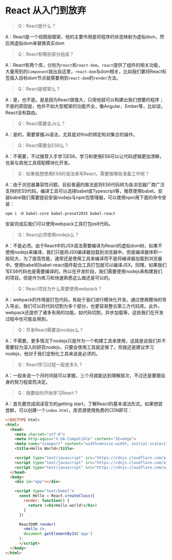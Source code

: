# React 从入门到放弃

> Q：React是什么？

A：React是一个视图层框架，他的主要作用是将程序的状态映射为虚拟dom，然后用虚拟dom来替换真实dom

> Q：React有哪些部分组成？

A：React有两个库，分别为`react`和`react-dom`。`react`提供了组件的相关功能，大量用到的`Component`就出自这里，`react-dom`与dom相关，比如我们要将React标签插入目标dom节点就需要用到`react-dom`的`render`方法。

> Q：React是框架么？

A：是，也不是。是是因为React很强大，只用他就可以构建出我们想要的程序；不是的原因是，他并不如大型框架的功能齐全，像Angular，Ember等，比如说，React没有路由。

> Q：React需要会Js么？

A：是的，需要掌握Js语法，尤其是对this的绑定和对集合的操作。

> Q：React需要会ES6么？

A：不需要，不过推荐入手学习ES6。学习和使用ES6可以让代码逻辑更加清晰，也易与其他工具搭配模块化开发。

> Q：如果我想使用ES6的语法来写React，需要做哪些准备工作呢？

A：由于浏览器兼容性问题，目前普遍的做法是将ES6代码转为各浏览器厂商广泛支持的ES5代码。编译工具可以选择babel或Typescript等，推荐使用babel。安装babel我们需要提前安装nodejs与npm包管理器，可以使用npm用下面的命令安装：

```shell
npm i -D babel-core babel-preset2015 babel-react
```

安装完成后我们可以使用webpack工具打包es6代码。

> Q：React必须使用nodejs么？

A：不是必须。由于React中的JSX语法需要编译为React的虚拟dom树，如果不使用nodejs来编译，我们只能将JSX编译器加载到浏览器中，但是编译器体积一般较大，为了提高性能，通常还是使用工具来编译而不是将编译器加载到浏览器中。使用babel的babel-react插件配合工具打包就可以编译JSX。同理，如果我们写ES6代码也是需要编译的。所以在开发阶段，我们需要使用nodejs来构建我们的项目。但是作为练习和快速熟悉这么做还是可以的。

> Q：React项目为什么需要使用webpack？

A：webpack的作用是打包代码，有助于我们进行模块化开发。通过使用模块的导入导出，我们可以将代码切割为多个部分，也更容易整合第三方代码库。此外，webpack还提供了诸多有用的功能，如代码切割，异步加载等，这些我们在开发过程中也可能会用到。

> Q：开发React需要会nodejs么？

A：不需要。更多情况下nodejs只是作为一个构建工具来使用，这就是说我们并不需要较为深入的研究nodejs，只要会使用工具就足够了。但我还是建议学习nodejs，他对于我们定制化工具来说是必须的。

> Q：React学习过程一般是多久？

A：一般来说一个月时间就可以掌握，三个月就能达到理解层次，不过还是要跟自身的努力程度而决定。

> Q：我要如何开始学习React？

A：首先要完成阅读官方的getting start，了解React的基本语法形式。如果想尝尝鲜，可以创建一个`index.html`，库资源使用免费的CDN即可：

```html
<!DOCTYPE html>
<html>
  <head>
    <meta charset="utf-8">
    <meta http-equiv="X-UA-Compatible" content="IE=edge">
    <meta name="viewport" content="width=device-width, initial-scale=1">
    <title>Hello World</title>

    <script type="text/javascript" src="https://cdnjs.cloudflare.com/ajax/libs/react/15.0.2/react.js"></script>
    <script type="text/javascript" src="https://cdnjs.cloudflare.com/ajax/libs/react/15.0.2/react-dom.js"></script>
    <script type="text/javascript" src="https://cdnjs.cloudflare.com/ajax/libs/babel-core/5.8.23/browser.min.js"></script>
  </head>
  <body>
    <div id="app"></div>

    <script type="text/babel">
      const Hello = React.createClass({
        render: function() {
          return (<h1>Hello world!</h1>)
        }
      })

      ReactDOM.render(
        <Hello />,
        document.getElementById('app')
      );
      </script>
  </body>
</html>
```


